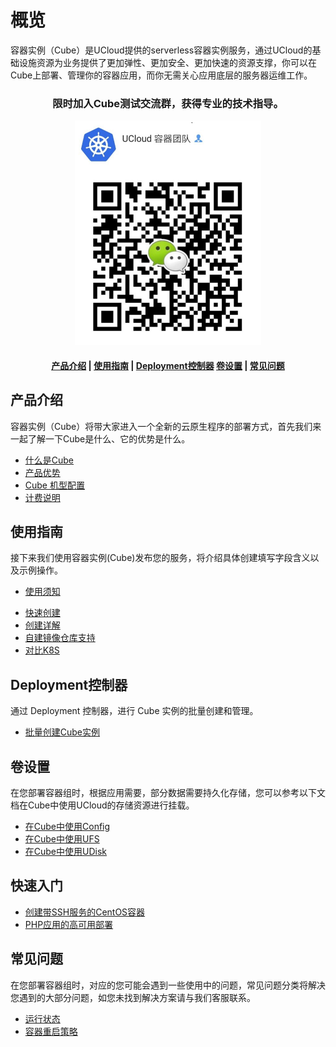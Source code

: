 # 概览


容器实例（Cube）是UCloud提供的serverless容器实例服务，通过UCloud的基础设施资源为业务提供了更加弹性、更加安全、更加快速的资源支撑，你可以在Cube上部署、管理你的容器应用，而你无需关心应用底层的服务器运维工作。



<!-- #### <center>限时加入Cube测试交流群，获得专业的技术指导。</center>  

<div align=center><img src="./images/wechatGroup_20200720.png" width="300" /></div> -->
<center>

### 限时加入Cube测试交流群，获得专业的技术指导。

<!-- <img src="/images/wechatGroup_20200728.png" width="300" /> -->
![](/images/wechatGroup08141.png)

#### [产品介绍](#产品介绍)   |   [使用指南](#使用指南) |  [Deployment控制器](#Deployment控制器)  [卷设置](#卷设置)  |  [常见问题](#常见问题)

</center>   

## 产品介绍

容器实例（Cube）将带大家进入一个全新的云原生程序的部署方式，首先我们来一起了解一下Cube是什么、它的优势是什么。

* [什么是Cube](/cube/introduction/whatiscube.md)
* [产品优势](/cube/introduction/advantages.md)
* [Cube 机型配置](/cube/introduction/kuaijie.md)
* [计费说明](/cube/introduction/charge.md)

## 使用指南

接下来我们使用容器实例(Cube)发布您的服务，将介绍具体创建填写字段含义以及示例操作。

* [使用须知](/cube/userguide/before_start.md)
<!--* [CPU平台](/cube/userguide/machine_type.md)-->
* [快速创建](/cube/userguide/quick_start.md)
* [创建详解](/cube/userguide/describe_create.md)
* [自建镜像仓库支持](/cube/userguide/self_repository.md)
* [对比K8S](/cube/userguide/from_k8s.md)

## Deployment控制器

通过 Deployment 控制器，进行 Cube 实例的批量创建和管理。

* [批量创建Cube实例](/cube/deployment/deployment_create.md)

## 卷设置

在您部署容器组时，根据应用需要，部分数据需要持久化存储，您可以参考以下文档在Cube中使用UCloud的存储资源进行挂载。

* [在Cube中使用Config](/cube/volume/config.md)
* [在Cube中使用UFS](/cube/volume/ufs.md)
* [在Cube中使用UDisk](/cube/volume/udisk.md)

## 快速入门

* [创建带SSH服务的CentOS容器](/cube/quickstar/centos_ssh.md)
* [PHP应用的高可用部署](/cube/quickstar/php.md)

## 常见问题

在您部署容器组时，对应的您可能会遇到一些使用中的问题，常见问题分类将解决您遇到的大部分问题，如您未找到解决方案请与我们客服联系。

* [运行状态](/cube/question/status.md)
* [容器重启策略](/cube/question/restart_policy.md)


